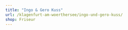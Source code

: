 ```yaml
---
title: "Ingo & Gero Kuss"
url: /klagenfurt-am-woerthersee/ingo-und-gero-kuss/
shop: Friseur
---
```

